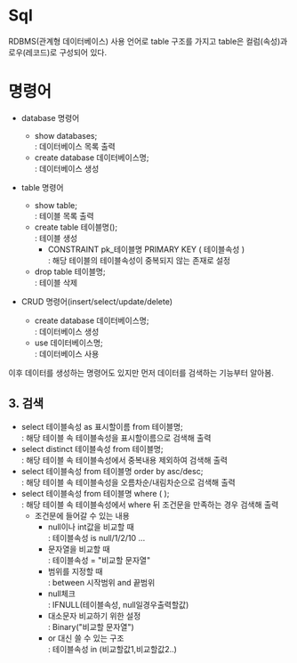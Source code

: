 # Sql
RDBMS(관계형 데이터베이스) 사용 언어로 table 구조를 가지고 table은 컬럼(속성)과 로우(레코드)로 구성되어 있다.

# 명령어
- database 명령어
    - show databases;   
    : 데이터베이스 목록 출력
    - create database 데이터베이스명;   
    : 데이터베이스 생성
- table 명령어
    - show table;   
    : 테이블 목록 출력  
    - create table 테이블명();  
    : 테이블 생성   
        - CONSTRAINT pk_테이블명 PRIMARY KEY ( 테이블속성 )     
        : 해당 테이블의 테이블속성이 중복되지 않는 존재로 설정
    - drop table 테이블명;  
    : 테이블 삭제   
    
- CRUD 명령어(insert/select/update/delete)
    - create database 데이터베이스명;   
    : 데이터베이스 생성
    - use 데이터베이스명;   
    : 데이터베이스 사용

이후 데이터를 생성하는 명령어도 있지만 먼저 데이터를 검색하는 기능부터 알아봄.

## 3. 검색
- select 테이블속성 as 표시할이름 from 테이블명;    
: 해당 테이블 속 테이블속성을 표시할이름으로 검색해 출력    
- select distinct 테이블속성 from 테이블명;     
: 해당 테이블 속 테이블속성에서 중복내용 제외하여 검색해 출력   
- select 테이블속성 from 테이블명 order by asc/desc;    
: 해당 테이블 속 테이블속성을 오름차순/내림차순으로 검색해 출력
- select 테이블속성 from 테이블명 where ( );    
: 해당 테이블 속 테이블속성에서 where 뒤 조건문을 만족하는 경우 검색해 출력     
    - 조건문에 들어갈 수 있는 내용  
        - null이나 int값을 비교할 때    
        : 테이블속성 is null/1/2/10 ... 
        - 문자열을 비교할 때    
        : 테이블속성 = "비교할 문자열"  
        - 범위를 지정할 때  
        : between 시작범위 and 끝범위
        - null체크  
        : IFNULL(테이블속성, null일경우출력할값)    
        - 대소문자 비교하기 위한 설정   
        : Binary("비교할 문자열")   
        - or 대신 쓸 수 있는 구조   
        : 테이블속성 in (비교할값1,비교할값2..)
